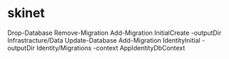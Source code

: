 # skinet
Drop-Database
Remove-Migration
Add-Migration InitialCreate -outputDir Infrastracture/Data
Update-Database
Add-Migration IdentityInitial -outputDir Identity/Migrations -context AppIdentityDbContext
